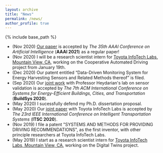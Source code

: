 ```yaml
---
layout: archive
title: "News"
permalink: /news/
author_profile: true
---
```


{% include base_path %}

* (Nov 2020) [Our paper](2007.12306) is accepted by <i>The 35th AAAI Conference on Artificial Intelligence</i> (<b>AAAI 2021</b>) as a regular paper! 
* (Nov 2020) I will be a research scientist intern for [Toyota InfoTech Labs, Mountain View, CA](https://www.linkedin.com/company/toyota-itc), working on the Cooperative Automated Driving project from January 19th.
* (Dec 2020) Our patent entitled “Data-Driven Monitoring System for Energy Harvesting Sensors and Related Methods thereof” is filed. 
* (Sep 2020) Our [joint work](https://hahayonghuming.github.io/JianyuSu.github.io/publications/SensorValid) with Professor Heydarian's lab on sensor validation is accepted by <i>The 7th ACM International Conference on Systems for Energy-Efficient Buildings, Cities, and Transportation</i> (<b>BuildSys 2020</b>).
* (May 2020) I sucessfully defend my Ph.D. dissertation proposal.
* (May 2020) Our [joint paper](https://hahayonghuming.github.io/JianyuSu.github.io/publications/GCN) with Toyota InfoTech Labs is accepted by <i>The 23rd IEEE International Conference on Intelligent Transportation Systems</i> (<b>ITSC 2020</b>).
* (Nov 2019) I file a patent "SYSTEMS AND METHODS FOR PROVIDING DRIVING RECOMMENDATIONS", as the first inventor, with other principle researchers at Toyota InfoTech Labs.
* (May 2019) I start as a research scientist intern for [Toyota InfoTech Labs, Mountain View, CA](https://www.linkedin.com/company/toyota-itc), working on the Digital Twins project.
